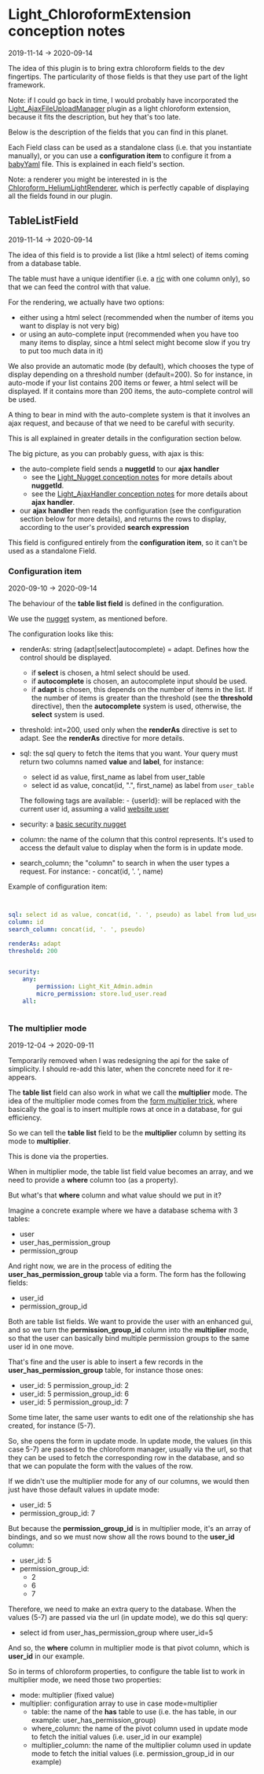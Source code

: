 Light_ChloroformExtension conception notes
==============
2019-11-14 -> 2020-09-14



The idea of this plugin is to bring extra chloroform fields to the dev fingertips.
The particularity of those fields is that they use part of the light framework.


Note: if I could go back in time, I would probably have incorporated the [Light_AjaxFileUploadManager](https://github.com/lingtalfi/Light_AjaxFileUploadManager) plugin
as a light chloroform extension, because it fits the description, but hey that's too late.



Below is the description of the fields that you can find in this planet.


Each Field class can be used as a standalone class (i.e. that you instantiate manually), or you can use a **configuration item**
to configure it from a [babyYaml](https://github.com/lingtalfi/BabyYaml) file. 
This is explained in each field's section.



Note: a renderer you might be interested in is the [Chloroform_HeliumLightRenderer](https://github.com/lingtalfi/Chloroform_HeliumLightRenderer), which is perfectly capable of 
displaying all the fields found in our plugin.





TableListField
---------------
2019-11-14 -> 2020-09-14


The idea of this field is to provide a list (like a html select) of items coming from a database table.

The table must have a unique identifier (i.e. a [ric](https://github.com/lingtalfi/NotationFan/blob/master/ric.md) with one column only),
so that we can feed the control with that value.




For the rendering, we actually have two options:

- either using a html select (recommended when the number of items you want to display is not very big)
- or using an auto-complete input (recommended when you have too many items to display, since a html select might become slow if you try to put too much data in it)


We also provide an automatic mode (by default), which chooses the type of display depending on a threshold number (default=200).
So for instance, in auto-mode if your list contains 200 items or fewer, a html select will be displayed. If it contains more than 200 items, the auto-complete control will be used.


A thing to bear in mind with the auto-complete system is that it involves an ajax request, and because of that we need to be careful with security.

This is all explained in greater details in the configuration section below.

The big picture, as you can probably guess, with ajax is this:

- the auto-complete field sends a **nuggetId** to our **ajax handler**
    - see the [Light_Nugget conception notes](https://github.com/lingtalfi/Light_Nugget/blob/master/doc/pages/conception-notes.md) for more details about **nuggetId**.
    - see the [Light_AjaxHandler conception notes](https://github.com/lingtalfi/Light_AjaxHandler/blob/master/doc/pages/conception-notes.md) for more details about **ajax handler**.
- our **ajax handler** then reads the configuration (see the configuration section below for more details), and returns the rows to display, according to the user's provided **search expression**    



This field is configured entirely from the **configuration item**, so it can't be used as a standalone Field.





### Configuration item
2020-09-10 -> 2020-09-14


The behaviour of the **table list field** is defined in the configuration.

We use the [nugget](https://github.com/lingtalfi/Light_Nugget) system, as mentioned before.

The configuration looks like this:



- renderAs: string (adapt|select|autocomplete) = adapt.
    Defines how the control should be displayed.
    - if **select** is chosen, a html select should be used.         
    - if **autocomplete** is chosen, an autocomplete input should be used.       
    - if **adapt** is chosen, this depends on the number of items in the list.
    If the number of items is greater than the threshold (see the **threshold** directive),
    then the **autocomplete** system is used, otherwise, the **select** system is used.       


- threshold: int=200, used only when the **renderAs** directive is set to adapt. 
    See the **renderAs** directive for more details.
    


- sql: the sql query to fetch the items that you want.
    Your query must return two columns named **value** and **label**, for instance: 
   
    - select id as value, first_name as label from user_table
    - select id as value, concat(id, ".", first_name) as label from `user_table`
    
    The following tags are available:
        - {userId}: will be replaced with the current user id, assuming a valid [website user](https://github.com/lingtalfi/Light_User/blob/master/doc/api/Ling/Light_User/LightWebsiteUser.md)
        
        

- security: a [basic security nugget](https://github.com/lingtalfi/TheBar/blob/master/discussions/basic-security-nugget.md)


- column: the name of the column that this control represents.
        It's used to access the default value to display when the form is in update mode.
            
- search_column; the "column" to search in when the user types a request.
            For instance:
                - concat(id, '. ', name)                                          
                



Example of configuration item:

```yaml


sql: select id as value, concat(id, '. ', pseudo) as label from lud_user
column: id
search_column: concat(id, '. ', pseudo)

renderAs: adapt
threshold: 200


security:
    any:
        permission: Light_Kit_Admin.admin
        micro_permission: store.lud_user.read
    all:



```




### The multiplier mode
2019-12-04 -> 2020-09-11



Temporarily removed when I was redesigning the api for the sake of simplicity. I should re-add this later, when
the concrete need for it re-appears. 


The **table list** field can also work in what we call the **multiplier** mode.
The idea of the multiplier mode comes from the [form multiplier trick](https://github.com/lingtalfi/TheBar/blob/master/discussions/form-multiplier.md),
where basically the goal is to insert multiple rows at once in a database, for gui efficiency.

So we can tell the **table list** field to be the **multiplier** column by setting its mode to **multiplier**.
 
This is done via the properties.

When in multiplier mode, the table list field value becomes an array, and we need to provide a **where** column too (as a property).

But what's that **where** column and what value should we put in it?


Imagine a concrete example where we have a database schema with 3 tables:

- user
- user_has_permission_group
- permission_group


And right now, we are in the process of editing the **user_has_permission_group** table via a form.
The form has the following fields:

- user_id
- permission_group_id


Both are table list fields.
We want to provide the user with an enhanced gui, and so we turn the **permission_group_id** column into the **multiplier** mode,
so that the user can basically bind multiple permission groups to the same user id in one move.

That's fine and the user is able to insert a few records in the **user_has_permission_group** table, for instance those ones:

- 
    user_id: 5
    permission_group_id: 2
- 
    user_id: 5
    permission_group_id: 6
- 
    user_id: 5
    permission_group_id: 7


Some time later, the same user wants to edit one of the relationship she has created, for instance (5-7).

So, she opens the form in update mode. In update mode, the values (in this case 5-7) are passed to the chloroform manager,
usually via the url, so that they can be used to fetch the corresponding row in the database, and so that we can populate the 
form with the values of the row.

If we didn't use the multiplier mode for any of our columns, we would then just have those default values in update mode:

- user_id: 5
- permission_group_id: 7

But because the **permission_group_id** is in multiplier mode, it's an array of bindings, and so we must now show all the
rows bound to the **user_id** column:


- user_id: 5
- permission_group_id: 
    - 2
    - 6
    - 7
    
    
Therefore, we need to make an extra query to the database.
When the values (5-7) are passed via the url (in update mode), we do this sql query:

- select id from user_has_permission_group where user_id=5

And so, the **where** column in multiplier mode is that pivot column, which is **user_id** in our example.


So in terms of chloroform properties, to configure the table list to work in multiplier mode, we need those two properties:

- mode: multiplier (fixed value)
- multiplier: configuration array to use in case mode=multiplier 
    - table: the name of the **has** table to use (i.e. the has table, in our example: user_has_permission_group)
    - where_column: the name of the pivot column used in update mode to fetch the initial values (i.e. user_id in our example)
    - multiplier_column: the name of the multiplier column used in update mode to fetch the initial values (i.e. permission_group_id in our example)


     


 








 


















 






 





